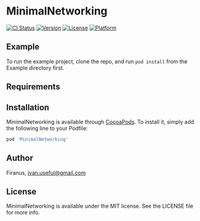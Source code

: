 # MinimalNetworking

[![CI Status](http://img.shields.io/travis/Firanus/MinimalNetworking.svg?style=flat)](https://travis-ci.org/Firanus/MinimalNetworking)
[![Version](https://img.shields.io/cocoapods/v/MinimalNetworking.svg?style=flat)](http://cocoapods.org/pods/MinimalNetworking)
[![License](https://img.shields.io/cocoapods/l/MinimalNetworking.svg?style=flat)](http://cocoapods.org/pods/MinimalNetworking)
[![Platform](https://img.shields.io/cocoapods/p/MinimalNetworking.svg?style=flat)](http://cocoapods.org/pods/MinimalNetworking)

## Example

To run the example project, clone the repo, and run `pod install` from the Example directory first.

## Requirements

## Installation

MinimalNetworking is available through [CocoaPods](http://cocoapods.org). To install
it, simply add the following line to your Podfile:

```ruby
pod 'MinimalNetworking'
```

## Author

Firanus, ivan.useful@gmail.com

## License

MinimalNetworking is available under the MIT license. See the LICENSE file for more info.
